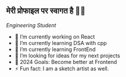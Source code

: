 <h2> मेरी प्रोफाइल पर स्वागत है 🙏🏻</h2>

<p><em>Engineering Student</em></p>


 - 🔭 I’m currently working on React
 - 🌱 I’m currently learning DSA with cpp
 - 🌱 I’m currently learning FrontEnd
 - 🤔 I’m looking for ideas for my next projects
 - 🥅 2024 Goals: Become better at Frontend
 - ⚡ Fun fact: I am a sketch artist as well. 


